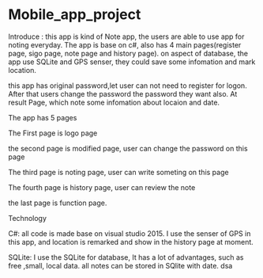 # Mobile_app_project


Introduce : this app is kind of Note app, the users are able to use app for noting everyday. The app is base on c#, also has 4 main pages(register page, sigo page, note page and history page). on aspect of database, the app use SQLite and GPS senser, they could save some infomation and mark location.

this app has original password,let user can not need to register for logon. After that users change the password the password they want also. At result Page, which note some infomation about locaion and date.

The app has 5 pages

The First page is logo page

the second page is modified page, user can change the password on this page

The third page is noting page, user can write someting on this page

The fourth page is history page, user can review the note

the last page is function page.

Technology

C#: all code is made base on visual studio 2015. I use the senser of GPS in this app, and location is remarked and show in the history page at moment.

SQLite: I use the SQLite for database, It has a lot of advantages, such as free ,small, local data. all notes can be stored in SQlite with date. dsa
